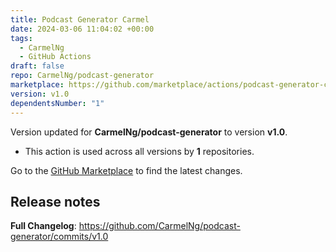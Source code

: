 ```yaml
---
title: Podcast Generator Carmel
date: 2024-03-06 11:04:02 +00:00
tags:
  - CarmelNg
  - GitHub Actions
draft: false
repo: CarmelNg/podcast-generator
marketplace: https://github.com/marketplace/actions/podcast-generator-carmel
version: v1.0
dependentsNumber: "1"
---
```



Version updated for **CarmelNg/podcast-generator** to version **v1.0**.
- This action is used across all versions by **1** repositories.

Go to the [GitHub Marketplace](https://github.com/marketplace/actions/podcast-generator-carmel) to find the latest changes.

## Release notes

**Full Changelog**: https://github.com/CarmelNg/podcast-generator/commits/v1.0
